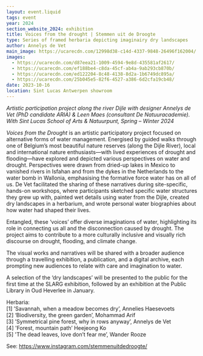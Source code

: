 ```yaml
---
layout: event.liquid
tags: event
year: 2024
section_website_2024: exhibition
title: Voices from the drought | Stemmen uit de Droogte
type: Series of framed herbaria depicting imaginairy dry landscapes
author: Annelys de Vet
main_image: https://ucarecdn.com/12998d38-c14d-4337-9848-26496f162004/
images:
  - https://ucarecdn.com/d87eea21-1009-4594-9e8d-435581af2617/
  - https://ucarecdn.com/ef188be4-c8da-45cf-ab4a-9ab293cb870b/
  - https://ucarecdn.com/ed122204-8c48-4138-8d2a-1b6749dc895a/
  - https://ucarecdn.com/25b045e5-82f6-4527-a386-6d2cfa19cb48/
date: 2023-10-16
location: Sint Lucas Antwerpen showroom
---
```

*Artistic participation project along the river Dijle with designer Annelys de Vet (PhD candidate ARIA) & Leen Maes (consultant De Natuuracademie). With Sint Lucas School of Arts & Natuurpunt, Spring – Winter 2024*

*Voices from the Drought* is an artistic participatory project focused on alternative forms of water management. Energised by guided walks through one of Belgium’s most beautiful nature reserves (along the Dijle River), local and international nature enthusiasts—with lived experiences of drought and flooding—have explored and depicted various perspectives on water and drought. Perspectives were drawn from dried-up lakes in Mexico to vanished rivers in Isfahan and from the dykes in the Netherlands to the water bomb in Wallonia, emphasising the formative force water has on all of us. De Vet facilitated the sharing of these narratives during site-specific, hands-on workshops, where participants sketched specific water structures they grew up with, painted wet details using water from the Dijle, created dry landscapes in a herbarium, and wrote personal water biographies about how water had shaped their lives.

Entangled, these ‘voices’ offer diverse imaginations of water, highlighting its role in connecting us all and the disconnection caused by drought. The project aims to contribute to a more culturally inclusive and visually rich discourse on drought, flooding, and climate change. 

The visual works and narratives will be shared with a broader audience through a travelling exhibition, a publication, and a digital archive, each prompting new audiences to relate with care and imagination to water.

A selection of the ‘dry landscapes’ will be presented to the public for the first time at the SLARG exhibition, followed by an exhibition at the Public Library in Oud Heverlee in January.

Herbaria:\
\[1] ’Savannah, when a meadow becomes dry’, Annelies Haesevoets\
\[2] ‘Biodiversity, the green garden’, Mohammad Arif\
\[3] ’Symmetrical pine forest, why in rows anyway’, Annelys de Vet\
\[4] 'Forest, mountain path’ Heejeong Ko\
\[5] 'The dead leaves, love don’t fear me’, Wander Rooze

See: https://www.instagram.com/stemmenuitdedroogte/
